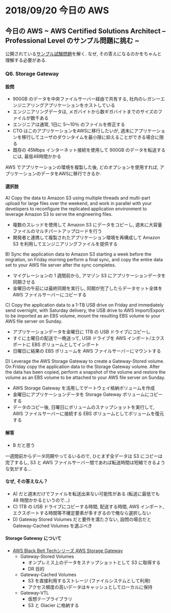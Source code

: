 # 2018/09/20 今日の AWS

## 今日の AWS ~ AWS Certified Solutions Architect – Professional Level のサンプル問題に挑む ~

公開されている[サンプル試験問題](https://d1.awsstatic.com/Train%20&%20Cert/docs/AWS_certified_solutions_architect_professional_examsample.pdf)を解く. なぜ, その答えになるのかをちゃんと理解する必要がある.

### Q6. Storage Gateway

#### 設問

* 900GB のデータを中央ファイルサーバー経由で共有する, 社内のレガシーエンジニアリングアプリケーションをホストしている
* エンジニアリングデータは, メガバイトから数ギガバイトまでのサイズのファイルが数千ある
* エンジニアは通常, 1日に 5〜10％ のファイルを修正する
* CTO はこのアプリケーションをAWSに移行したいが, 週末にアプリケーションを移行してユーザのダウンタイムを最小限に抑えることができる場合に限る
* 既存の 45Mbps インターネット接続を使用して 900GB のデータを転送するには, 最低48時間かかる

AWS でアプリケーションの環境を複製した後, どのオプションを使用すれば, アプリケーションのデータをAWSに移行できるか.

#### 選択肢

A) Copy the data to Amazon S3 using multiple threads and multi-part upload for large files over the weekend, and work in parallel with your developers to reconfigure the replicated application environment to leverage Amazon S3 to serve the engineering files.

* 複数のスレッドを使用して Amazon S3 にデータをコピーし, 週末に大容量ファイルのマルチパートアップロードを行う
* 開発者と連携して複製されたアプリケーション環境を再構成して Amazon S3 を利用してエンジニアリングファイルを提供する

B) Sync the application data to Amazon S3 starting a week before the migration, on Friday morning perform a final sync, and copy the entire data set to your AWS file server after the sync completes.

* マイグレーションの 1 週間前から, アマゾン S3 にアプリケーションデータを同期させる
* 金曜日の午前には最終同期を実行し, 同期が完了したらデータセット全体を AWS ファイルサーバーにコピーする

C) Copy the application data to a 1-TB USB drive on Friday and immediately send overnight, with Saturday delivery, the USB drive to AWS Import/Export to be imported as an EBS volume, mount the resulting EBS volume to your AWS file server on Sunday.

* アプリケーションデータを金曜日に 1TB の USB ドライブにコピーし
* すぐに土曜日の配送で一晩送って, USB ドライブを AWS インポート/エクスポートに EBS ボリュームとしてインポート
* 日曜日に結果の EBS ボリュームを AWS ファイルサーバーにマウントする

D) Leverage the AWS Storage Gateway to create a Gateway-Stored volume. On Friday copy the application data to the Storage Gateway volume. After the data has been copied, perform a snapshot of the volume and restore the volume as an EBS volume to be attached to your AWS file server on Sunday.

* AWS Storage Gateway を活用してゲートウェイ格納ボリュームを作成
* 金曜日にアプリケーションデータを Storage Gateway ボリュームにコピーする
* データのコピー後, 日曜日にボリュームのスナップショットを実行して, AWS ファイルサーバーに接続する EBS ボリュームとしてボリュームを復元する

#### 解答

* B だと思う

一週間前からデータ同期やってるいるので, ひとまず全データは S3 にコピーは完了するし, S3 と AWS ファイルサーバー間であれば転送時間は短縮できるような気がする...

#### なぜ, その答えなん？

* A) だと週末だけでファイルを転送出来ない可能性がある (転送に最低でも 48 時間かかるというので...)
* C) 1TB の USB ドライブにコピーする時間, 配送する時間, AWS インポート, エクスポートする時間等不確定要素が多すぎるので俺なら選択しない
* D) Gateway Stored Volumes だと要件を満たさない, 設問の場合だと Gateway-Cached Volumes を選ぶべき

#### Storage Gateway について

* [AWS Black Belt Techシリーズ AWS Storage Gateway](https://www.slideshare.net/AmazonWebServicesJapan/aws-black-belt-tech-aws-storage-gateway)
    * Gateway-Stored Volumes
        * オンプレミス上のデータをスナップショットとして S3 に取得する
        * DR 目的
    * Gateway-Cached Volumes
        * S3 を直接利用するストレージ (ファイルシステムとして利用)
        * アクセス頻度の高いデータはキャッシュとしてローカルに保持
    * Gateway-VTL
        * 仮想テープライブラリ
        * S3 と Glacier に格納する
